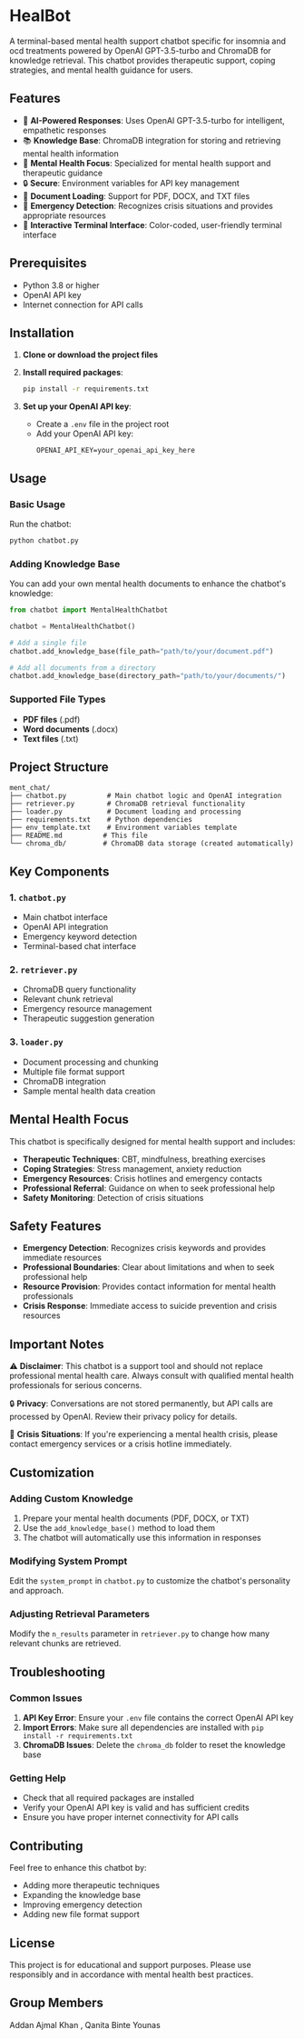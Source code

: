 # HealBot 

A terminal-based mental health support chatbot specific for insomnia and ocd treatments powered by OpenAI GPT-3.5-turbo and ChromaDB for knowledge retrieval. This chatbot provides therapeutic support, coping strategies, and mental health guidance for users.

## Features

- 🤖 **AI-Powered Responses**: Uses OpenAI GPT-3.5-turbo for intelligent, empathetic responses
- 📚 **Knowledge Base**: ChromaDB integration for storing and retrieving mental health information
- 🧠 **Mental Health Focus**: Specialized for mental health support and therapeutic guidance
- 🔒 **Secure**: Environment variables for API key management
- 📁 **Document Loading**: Support for PDF, DOCX, and TXT files
- 🚨 **Emergency Detection**: Recognizes crisis situations and provides appropriate resources
- 💬 **Interactive Terminal Interface**: Color-coded, user-friendly terminal interface

## Prerequisites

- Python 3.8 or higher
- OpenAI API key
- Internet connection for API calls

## Installation

1. **Clone or download the project files**

2. **Install required packages**:
   ```bash
   pip install -r requirements.txt
   ```

3. **Set up your OpenAI API key**:
   - Create a `.env` file in the project root
   - Add your OpenAI API key:
     ```
     OPENAI_API_KEY=your_openai_api_key_here
     ```

## Usage

### Basic Usage

Run the chatbot:
```bash
python chatbot.py
```

### Adding Knowledge Base

You can add your own mental health documents to enhance the chatbot's knowledge:

```python
from chatbot import MentalHealthChatbot

chatbot = MentalHealthChatbot()

# Add a single file
chatbot.add_knowledge_base(file_path="path/to/your/document.pdf")

# Add all documents from a directory
chatbot.add_knowledge_base(directory_path="path/to/your/documents/")
```

### Supported File Types

- **PDF files** (.pdf)
- **Word documents** (.docx)
- **Text files** (.txt)

## Project Structure

```
ment_chat/
├── chatbot.py          # Main chatbot logic and OpenAI integration
├── retriever.py        # ChromaDB retrieval functionality
├── loader.py           # Document loading and processing
├── requirements.txt    # Python dependencies
├── env_template.txt    # Environment variables template
├── README.md          # This file
└── chroma_db/         # ChromaDB data storage (created automatically)
```

## Key Components

### 1. `chatbot.py`
- Main chatbot interface
- OpenAI API integration
- Emergency keyword detection
- Terminal-based chat interface

### 2. `retriever.py`
- ChromaDB query functionality
- Relevant chunk retrieval
- Emergency resource management
- Therapeutic suggestion generation

### 3. `loader.py`
- Document processing and chunking
- Multiple file format support
- ChromaDB integration
- Sample mental health data creation

## Mental Health Focus

This chatbot is specifically designed for mental health support and includes:

- **Therapeutic Techniques**: CBT, mindfulness, breathing exercises
- **Coping Strategies**: Stress management, anxiety reduction
- **Emergency Resources**: Crisis hotlines and emergency contacts
- **Professional Referral**: Guidance on when to seek professional help
- **Safety Monitoring**: Detection of crisis situations

## Safety Features

- **Emergency Detection**: Recognizes crisis keywords and provides immediate resources
- **Professional Boundaries**: Clear about limitations and when to seek professional help
- **Resource Provision**: Provides contact information for mental health professionals
- **Crisis Response**: Immediate access to suicide prevention and crisis resources

## Important Notes

⚠️ **Disclaimer**: This chatbot is a support tool and should not replace professional mental health care. Always consult with qualified mental health professionals for serious concerns.

🔒 **Privacy**: Conversations are not stored permanently, but API calls are processed by OpenAI. Review their privacy policy for details.

🚨 **Crisis Situations**: If you're experiencing a mental health crisis, please contact emergency services or a crisis hotline immediately.

## Customization

### Adding Custom Knowledge

1. Prepare your mental health documents (PDF, DOCX, or TXT)
2. Use the `add_knowledge_base()` method to load them
3. The chatbot will automatically use this information in responses

### Modifying System Prompt

Edit the `system_prompt` in `chatbot.py` to customize the chatbot's personality and approach.

### Adjusting Retrieval Parameters

Modify the `n_results` parameter in `retriever.py` to change how many relevant chunks are retrieved.

## Troubleshooting

### Common Issues

1. **API Key Error**: Ensure your `.env` file contains the correct OpenAI API key
2. **Import Errors**: Make sure all dependencies are installed with `pip install -r requirements.txt`
3. **ChromaDB Issues**: Delete the `chroma_db` folder to reset the knowledge base

### Getting Help

- Check that all required packages are installed
- Verify your OpenAI API key is valid and has sufficient credits
- Ensure you have proper internet connectivity for API calls

## Contributing

Feel free to enhance this chatbot by:
- Adding more therapeutic techniques
- Expanding the knowledge base
- Improving emergency detection
- Adding new file format support

## License


This project is for educational and support purposes. Please use responsibly and in accordance with mental health best practices. 
## Group Members
Addan Ajmal Khan , Qanita Binte Younas
